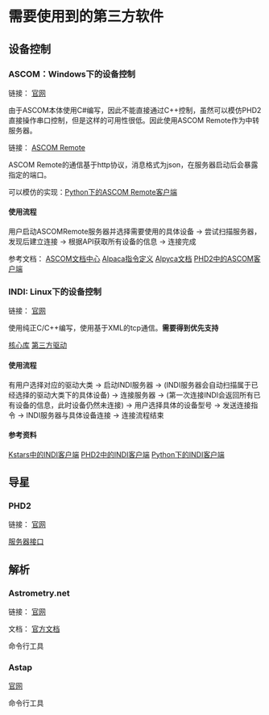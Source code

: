 # 需要使用到的第三方软件

## 设备控制

### ASCOM：Windows下的设备控制

链接： [官网](https://www.ascom-standards.org/)

由于ASCOM本体使用C#编写，因此不能直接通过C++控制，虽然可以模仿PHD2直接操作串口控制，但是这样的可用性很低。因此使用ASCOM Remote作为中转服务器。

链接： [ASCOM Remote](https://github.com/ASCOMInitiative/ASCOMRemote)

ASCOM Remote的通信基于http协议，消息格式为json，在服务器启动后会暴露指定的端口。

可以模仿的实现：[Python下的ASCOM Remote客户端](https://github.com/ASCOMInitiative/alpyca)


#### 使用流程

用户启动ASCOMRemote服务器并选择需要使用的具体设备 -> 尝试扫描服务器，发现后建立连接 -> 根据API获取所有设备的信息 -> 连接完成

参考文档：
[ASCOM文档中心](https://www.ascom-standards.org/Documentation/Index.htm)
[Alpaca指令定义](https://download.ascom-standards.org/docs/AlpacaIntroduction.pdf)
[Alpyca文档](https://ascom-standards.org/alpyca/alpyca.pdf)
[PHD2中的ASCOM客户端](https://github.com/OpenPHDGuiding/phd2/blob/master/cam_ascom.cpp)

### INDI: Linux下的设备控制

链接： [官网](https://github.com/indilib/)

使用纯正C/C++编写，使用基于XML的tcp通信。__需要得到优先支持__

[核心库](https://github.com/indilib/indi)
[第三方驱动](https://github.com/indilib/indi-3rdparty)

#### 使用流程

有用户选择对应的驱动大类 -> 启动INDI服务器 -> (INDI服务器会自动扫描属于已经选择的驱动大类下的具体设备) -> 连接服务器 -> (第一次连接INDI会返回所有已有设备的信息，此时设备仍然未连接) -> 用户选择具体的设备型号 -> 发送连接指令 -> INDI服务器与具体设备连接 -> 连接流程结束


#### 参考资料

[Kstars中的INDI客户端](https://github.com/KDE/kstars/tree/master/kstars/indi)
[PHD2中的INDI客户端](https://github.com/OpenPHDGuiding/phd2/blob/master/cam_indi.cpp)
[Python下的INDI客户端](https://github.com/indilib/pyindi-client)

## 导星

### PHD2

链接： [官网](https://github.com/OpenPHDGuiding/phd2)

[服务器接口](https://github.com/OpenPHDGuiding/phd2/wiki/EventMonitoring)

## 解析

### Astrometry.net

链接： [官网](https://github.com/dstndstn/astrometry.net)

文档： [官方文档](https://astrometry.net/doc/readme.html)

命令行工具

### Astap

[官网](https://www.hnsky.org/astap.htm)

命令行工具
